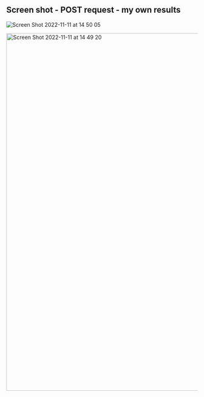 Screen shot - POST request - my own results
-------------------------------------------

![Screen Shot 2022-11-11 at 14 50 05](https://user-images.githubusercontent.com/66965539/201422411-ba0aa3cf-9739-4c62-a5a4-097c7b3f7474.png)


<img width="941" alt="Screen Shot 2022-11-11 at 14 49 20" src="https://user-images.githubusercontent.com/66965539/201422428-e57ec3ab-41bb-4a55-9a90-1a457a230cc8.png">
